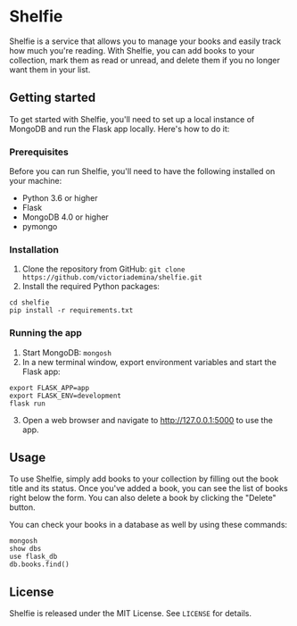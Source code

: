 # Shelfie

Shelfie is a service that allows you to manage your books and easily track how much you're reading. With Shelfie, you can add books to your collection, mark them as read or unread, and delete them if you no longer want them in your list.

## Getting started

To get started with Shelfie, you'll need to set up a local instance of MongoDB and run the Flask app locally.
Here's how to do it:

### Prerequisites

Before you can run Shelfie, you'll need to have the following installed on your machine:

- Python 3.6 or higher
- Flask
- MongoDB 4.0 or higher
- pymongo

### Installation

1. Clone the repository from GitHub: `git clone https://github.com/victoriademina/shelfie.git`
2. Install the required Python packages: 
```
cd shelfie
pip install -r requirements.txt
```
### Running the app

1. Start MongoDB: `mongosh`
2. In a new terminal window, export environment variables and start the Flask app:
```
export FLASK_APP=app
export FLASK_ENV=development
flask run
```
3. Open a web browser and navigate to http://127.0.0.1:5000 to use the app.

## Usage

To use Shelfie, simply add books to your collection by filling out the book title and its status. Once you've added a book, you can see the list of books right below the form. You can also delete a book by clicking the "Delete" button.

You can check your books in a database as well by using these commands:
```
mongosh
show dbs
use flask_db
db.books.find()
```


## License
Shelfie is released under the MIT License. See `LICENSE` for details.
